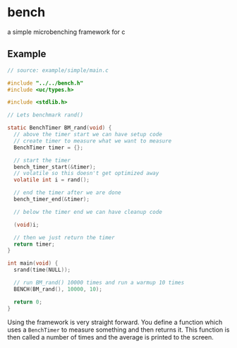 # bench
a simple microbenching framework for c

## Example

``` c
// source: example/simple/main.c

#include "../../bench.h"
#include <uc/types.h>

#include <stdlib.h>

// Lets benchmark rand()

static BenchTimer BM_rand(void) {
  // above the timer start we can have setup code
  // create timer to measure what we want to measure
  BenchTimer timer = {};

  // start the timer
  bench_timer_start(&timer);
  // volatile so this doesn't get optimized away
  volatile int i = rand();

  // end the timer after we are done
  bench_timer_end(&timer);

  // below the timer end we can have cleanup code

  (void)i;

  // then we just return the timer
  return timer;
}

int main(void) {
  srand(time(NULL));

  // run BM_rand() 10000 times and run a warmup 10 times
  BENCH(BM_rand(), 10000, 10);

  return 0;
}

```
Using the framework is very straight forward. You define a function which uses a `BenchTimer` to measure something and then returns it. This function is then called a number of times and the average is printed to the screen.
